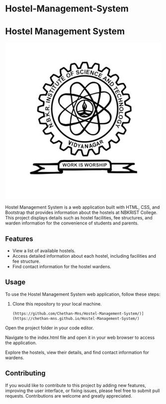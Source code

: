 # Hostel-Management-System

# Hostel Management System

![Hostel Management System Screenshot](images/logo.png)

Hostel Management System is a web application built with HTML, CSS, and Bootstrap that provides information about the hostels at NBKRIST College. This project displays details such as hostel facilities, fee structures, and warden information for the convenience of students and parents.

## Features

- View a list of available hostels.
- Access detailed information about each hostel, including facilities and fee structure.
- Find contact information for the hostel wardens.

## Usage

To use the Hostel Management System web application, follow these steps:

1. Clone this repository to your local machine.

   ```shell
   (https://github.com/Chethan-Mns/Hostel-Management-System/)](https://chethan-mns.github.io/Hostel-Management-System/)
Open the project folder in your code editor.

Navigate to the index.html file and open it in your web browser to access the application.

Explore the hostels, view their details, and find contact information for wardens.

## Contributing

If you would like to contribute to this project by adding new features, improving the user interface, or fixing issues, please feel free to submit pull requests. Contributions are welcome and greatly appreciated.

